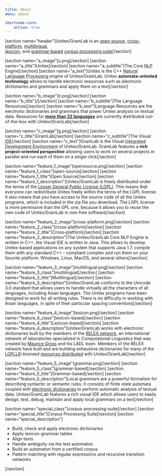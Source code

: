 ```yaml
---
title: About
menu: about

shortcode-core:
    active: true
---
```

[section name="header"]Unitex/GramLab is an <a class="page-scroll" href="#open-source">open source</a>, <a class="page-scroll" href="#cross-platform">cross-platform</a>, <a class="page-scroll" href="#multilingual">multilingual</a>,<br><a class="page-scroll" href="#lexicon-based">lexicon-</a> and <a class="page-scroll" href="#grammar-based">grammar-based</a> <a class="page-scroll" href="#corpus-processing-suite">corpus processing suite</a>[/section]

[section name="a_image"]u.png[/section]
[section name="a_title"]Unitex[/section]
[section name="a_subtitle"]The Core <abbr title="Natural Language Processing">NLP</abbr> Engine[/section]
[section name="a_text"]Unitex is the C++ <abbr title="NLP">Natural Language Processing</abbr> engine of Unitex/GramLab. Unitex **automata-oriented technology** allows to handle electronic resources such as electronic dictionaries and grammars and apply them on a text[/section]

[section name="b_image"]lr.png[/section]
[section name="b_title"]/[/section]
[section name="b_subtitle"]The Language Resources[/section]
[section name="b_text"]Language Resources are the electronic dictionaries and grammars that power Unitex analysis on textual data. Resources for **[more than 22 languages](/language-resources?target=_blank)** are currently distributed out-of-the-box with Unitex/GramLab[/section]

[section name="c_image"]g.png[/section]
[section name="c_title"]GramLab[/section]
[section name="c_subtitle"]The Visual <abbr title="Integrated Development Environment">IDE</abbr>[/section]
[section name="c_text"]GramLab is the Visual <abbr title="IDE">Integrated Development Environment</abbr> of Unitex/GramLab. GramLab features a **rich project-oriented perspective** allowing users to work on several projects in parallel and run each of them on a single click[/section]

[section name="feature_1_image"]opensource.png[/section]
[section name="feature_1_class"]open-source[/section]
[section name="feature_1_title"]Open Source[/section]
[section name="feature_1_description"]Unitex/GramLab is freely distributed under the terms of the <a href='http://www.gnu.org/licenses/lgpl.html'>Lesser General	Public License (LGPL)</a>. This means that everyone can redistribute Unitex freely within the terms of the LGPL license. It also means that you have access to the source code of all the Unitex programs, which is included in the zip file you download. The LGPL license is more permissive than the GPL one, because it allows you to reuse the own code of Unitex/GramLab in non-free software[/section]

[section name="feature_2_image"]cross-platform.png[/section]
[section name="feature_2_class"]cross-platform[/section]
[section name="feature_2_title"]Cross-platform[/section]
[section name="feature_2_description"]The Unitex/GramLab Core NLP Engine is written in C++, the Visual IDE is written in Java. This allows to develop Unitex-based applications on any system that supports Java 1.7, compile them with any standard C++ - compliant compiler and run them on your favorite platform: Windows, Linux, MacOS, and several others[/section]

[section name="feature_3_image"]multilingual.png[/section]
[section name="feature_3_class"]multilingual[/section]
[section name="feature_3_title"]Multilingual[/section]
[section name="feature_3_description"]Unitex/GramLab conforms to the Unicode 3.0 standard that allows users to handle virtually all the characters of all languages, including Asian languages. The Unitex programs have been designed to work for all writing rules. There is no difficulty in working with Asian languages, in spite of their particular spacing conventions[/section]

[section name="feature_4_image"]lexicon.png[/section]
[section name="feature_4_class"]lexicon-based[/section]
[section name="feature_4_title"]Lexicon-based[/section]
[section name="feature_4_description"]Unitex/GramLab works with electronic dictionaries built by the members of the <a target="_blank" href="partners">RELEX network</a>, an international network of laboratories specialized in Computational Linguistics that was created by <a target="_blank" href="https://en.wikipedia.org/wiki/Maurice_Gross">Maurice Gross</a> and his LADL team. Members of the RELEX network have built and are building exhaustive dictionaries for many of the <a target="_blank" href="lgpllr">LGPLLR</a>-licensed <a target="_blank" href="language-resources">resources distributed</a> with Unitex/GramLab[/section]

[section name="feature_5_image"]grammar.png[/section]
[section name="feature_5_class"]grammar-based[/section]
[section name="feature_5_title"]Grammar-based[/section]
[section name="feature_5_description"]Local grammars are a powerful formalism for describing syntactic or semantic rules. It consists of finite state automata coupled with <a target="_blank" href="language-resources">electronic dictionaries</a> to perform automatic analysis of textual data. Unitex/GramLab features a rich visual IDE which allows users to easily design, test, debug, maintain and apply local grammars on a text[/section]

[section name="special_class"]corpus-processing-suite[/section]
[section name="special_title"]Corpus Processing Suite[/section]
[section name="special_description"]
<ul id="functions-items" class="actions piped truncate-items">
 <li><span class="ug-label c9">Build, check and apply electronic dictionaries</span></li>
 <li><span class="ug-label c10">Apply lexicon-grammar tables</span></li>
 <li><span class="ug-label c11">Align texts</span></li> 
 <li><span class="ug-label c12">Handle ambiguity via the text automaton</span></li>
 <li><span class="ug-label c13">Build an automaton from a certified corpus</span></li>
 <li><span class="ug-label c14">Pattern matching with regular expressions and recursive transition networks</span></li> 
</ul>
[/section]
